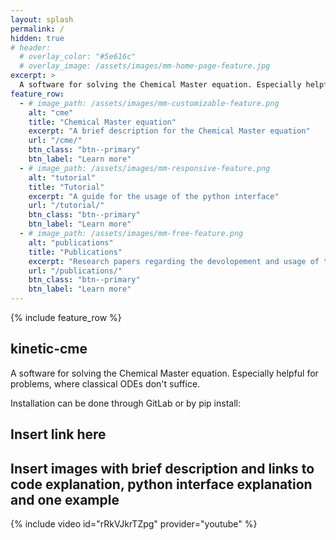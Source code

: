 ```yaml
---
layout: splash
permalink: /
hidden: true
# header:
  # overlay_color: "#5e616c"
  # overlay_image: /assets/images/mm-home-page-feature.jpg
excerpt: >
  A software for solving the Chemical Master equation. Especially helpful for problems, where classical ODEs don't suffice.
feature_row:
  - # image_path: /assets/images/mm-customizable-feature.png
    alt: "cme"
    title: "Chemical Master equation"
    excerpt: "A brief description for the Chemical Master equation"
    url: "/cme/"
    btn_class: "btn--primary"
    btn_label: "Learn more"
  - # image_path: /assets/images/mm-responsive-feature.png
    alt: "tutorial"
    title: "Tutorial"
    excerpt: "A guide for the usage of the python interface"
    url: "/tutorial/"
    btn_class: "btn--primary"
    btn_label: "Learn more"
  - # image_path: /assets/images/mm-free-feature.png
    alt: "publications"
    title: "Publications"
    excerpt: "Research papers regarding the devolopement and usage of the kinetic-cme code."
    url: "/publications/"
    btn_class: "btn--primary"
    btn_label: "Learn more"      
---
```


{% include feature_row %}


## kinetic-cme

A software for solving the Chemical Master equation. Especially helpful for problems, where classical ODEs don't suffice.

Installation can be done through GitLab or by pip install:

## Insert link here

## Insert images with brief description and links to code explanation, python interface explanation and one example

{% include video id="rRkVJkrTZpg" provider="youtube" %}